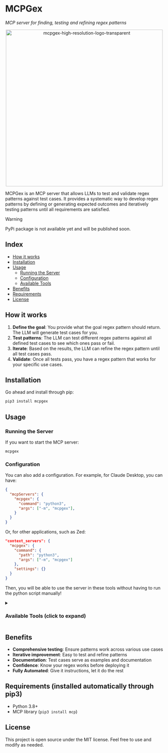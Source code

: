 # MCPGex

*MCP server for finding, testing and refining regex patterns*

<div align="center">
<img src="https://github.com/user-attachments/assets/1d4f1a6d-bb6f-4cc5-8b17-0bdd92f528ef" alt="mcpgex-high-resolution-logo-transparent" width="500">
</div>

MCPGex is an MCP server that allows LLMs to test and validate regex patterns against test cases. It provides a systematic way to develop regex patterns by defining or generating expected outcomes and iteratively testing patterns until all requirements are satisfied.

> [!WARNING]
> PyPi package is not available yet and will be published soon.

## Index
- [How it works](#how-it-works)
- [Installation](#installation)
- [Usage](#usage)
  - [Running the Server](#running-the-server)
  - [Configuration](#configuration)
  - [Available Tools](#available-tools-click-to-expand)
- [Benefits](#benefits)
- [Requirements](#requirements-installed-automatically-through-pip3)
- [License](#license)

## How it works

1. **Define the goal**: You provide what the goal regex pattern should return. The LLM will generate test cases for you.
2. **Test patterns**: The LLM can test different regex patterns against all defined test cases to see which ones pass or fail.
3. **Iterate**: Based on the results, the LLM can refine the regex pattern until all test cases pass.
4. **Validate**: Once all tests pass, you have a regex pattern that works for your specific use cases.

## Installation

Go ahead and install through pip:

```bash
pip3 install mcpgex
```

## Usage

### Running the Server

If you want to start the MCP server:
```bash
mcpgex
```

### Configuration
You can also add a configuration. For example, for Claude Desktop, you can have:
```json
{
  "mcpServers": {
    "mcpgex": {
      "command": "python3",
      "args": ["-m", "mcpgex"],
    }
  }
}
```

Or, for other applications, such as Zed:

```json
"context_servers": {
  "mcpgex": {
    "command": {
      "path": "python3",
      "args": ["-m", "mcpgex"]
    },
    "settings": {}
  }
}
```
Then, you will be able to use the server in these tools without having to run the python script manually!

<details>
<summary>

### Available Tools (click to expand)

</summary>

The server provides **four** main tools:

#### 1. `add_test_case`
Add a new test case with an input string and expected match.

**Parameters:**
- `input_string` (required): The text to test against
- `expected_matches` (required): The array of substrings that should be extracted/matched
- `description` (optional): Description of what this test case validates

**Example:**
```json
{
  "input_string": "Contact me at john@example.com for details", 
  "expected_matches": ["john@example.com"],
  "description": "Basic email extraction"
}
```

#### 2. `test_regex`
Test a regex pattern against all current test cases.

**Parameters:**
- `pattern` (required): The regex pattern to test
- `flags` (optional): Regex flags like 'i' (case-insensitive), 'm' (multiline), 's' (dotall)

**Example:**
```json
{
  "pattern": "[a-zA-Z0-9._%+-]+@[a-zA-Z0-9.-]+\\.[a-zA-Z]{2,}",
  "flags": "i"
}
```

#### 3. `get_test_cases`
View all currently defined test cases.

#### 4. `clear_test_cases`
Remove all test cases to start fresh.

</details>

## Benefits

- **Comprehensive testing**: Ensure patterns work across various use cases
- **Iterative improvement**: Easy to test and refine patterns
- **Documentation**: Test cases serve as examples and documentation
- **Confidence**: Know your regex works before deploying it
- **Fully Automated**: Give it instructions, let it do the rest

## Requirements (installed automatically through pip3)

- Python 3.8+
- MCP library (`pip3 install mcp`)

## License

This project is open source under the MIT license. Feel free to use and modify as needed.
